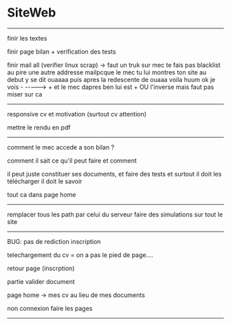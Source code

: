 # SiteWeb

-------------------------------------------------

finir les textes

finir page bilan + verification des tests

finir mail all (verifier linux scrap) -> faut un truk sur mec te fais pas blacklist au pire une autre addresse mailpcque le mec tu lui montres ton site au debut y se dit ouaaaa puis apres la redescente de ouaaa voila huum ok je vois - -----> + et le mec dapres ben lui est + OU l'inverse mais faut pas miser sur ca

----------------------------------------

responsive cv et motivation (surtout cv attention)

mettre le rendu en pdf




--------------------------------------------

comment le mec accede a son bilan ?

comment il sait ce qu'il peut faire et comment

il peut juste constituer ses documents, et faire des tests et surtout il doit les télécharger il doit le savoir

tout ca dans page home





----------------------------------------

remplacer tous les path par celui du serveur
faire des simulations sur tout le site

-----------------------------------------

BUG: pas de rediction inscription

telechargement du cv = on a pas le pied de page....

retour page (inscrption)

partie valider document

page home -> mes cv au lieu de mes documents

non connexion faire les pages

---------------------------------------






